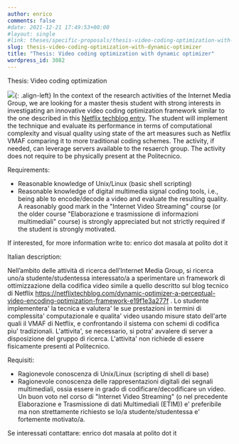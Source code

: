 ```yaml
---
author: enrico
comments: false
#date: 2021-12-21 17:49:53+00:00
#layout: single
#link: theses/specific-proposals/thesis-video-coding-optimization-with-dynamic-optimizer/
slug: thesis-video-coding-optimization-with-dynamic-optimizer
title: "Thesis: Video coding optimization with dynamic optimizer"
wordpress_id: 3082
---
```


Thesis: Video coding optimization

![]({{site.baseurl}}/res/2021/12/gear_icon_small.png){: .align-left} In the context of the research activities of the Internet Media Group, we are looking for a master thesis student with strong interests in investigating an innovative video coding optimization framework similar to the one described in this [Netflix techblog entry](https://netflixtechblog.com/dynamic-optimizer-a-perceptual-video-encoding-optimization-framework-e19f1e3a277f). The student will implement the technique and evaluate its performance in terms of computational complexity and visual quality using state of the art measures such as Netflix VMAF comparing it to more traditional coding schemes. The activity, if needed, can leverage servers available to the resaerch group. The activity does not require to be physically present at the Politecnico.

Requirements:

- Reasonable knowledge of Unix/Linux (basic shell scripting)
- Reasonable knowledge of digital multimedia signal coding tools, i.e., being able to encode/decode a video and evaluate the resulting quality. A reasonably good mark in the "Internet Video Streaming" course (or the older course "Elaborazione e trasmissione di informazioni multimediali" course) is strongly appreciated but not strictly required if the student is strongly motivated.

If interested, for more information write to: enrico dot masala at polito dot it

Italian description:

Nell’ambito delle attività di ricerca dell’Internet Media Group, si ricerca uno/a studente/studentessa interessato/a a sperimentare un framework di ottimizzazione della codifica video simile a quello descritto sul blog tecnico di Netflix https://netflixtechblog.com/dynamic-optimizer-a-perceptual-video-encoding-optimization-framework-e19f1e3a277f . Lo studente implementera' la tecnica e valutera' le sue prestazioni in termini di complessita' computazionale e qualita' video usando misure stato dell'arte quali il VMAF di Netflix, e confrontando il sistema con schemi di codifica piu' tradizionali. L'attivita', se necessario, si potra' avvalere di server a disposizione del gruppo di ricerca. L'attivita' non richiede di essere fisicamente presenti al Politecnico.

Requisiti:

- Ragionevole conoscenza di Unix/Linux (scripting di shell di base)
- Ragionevole conoscenza delle rappresentazioni digitali dei segnali multimediali, ossia essere in grado di codificare/decodificare un video. Un buon voto nel corso di "Internet Video Streaming" (o nel precedente Elaborazione e Trasmissione di dati Multimediali (ETIM)) e' preferibile ma non strettamente richiesto se lo/a studente/studentessa e' fortemente motivato/a.

Se interessati contattare: enrico dot masala at polito dot it
